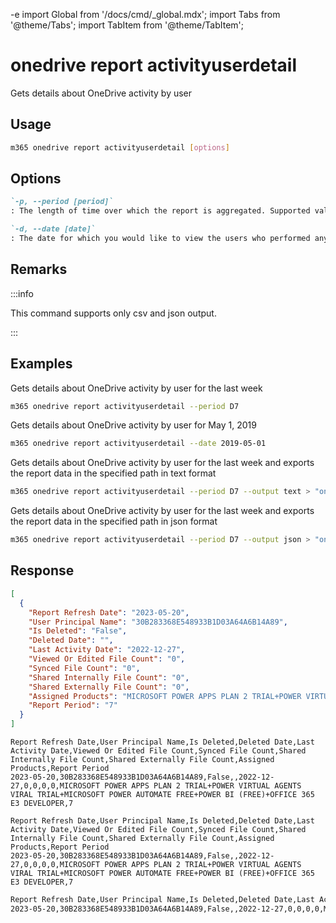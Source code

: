 -e <!-- DISCLAIMER: All secrets, passwords, and sensitive values in this document are examples only and not real credentials. -->
import Global from '/docs/cmd/_global.mdx';
import Tabs from '@theme/Tabs';
import TabItem from '@theme/TabItem';

# onedrive report activityuserdetail

Gets details about OneDrive activity by user

## Usage

```sh
m365 onedrive report activityuserdetail [options]
```

## Options

```md definition-list
`-p, --period [period]`
: The length of time over which the report is aggregated. Supported values `D7`, `D30`, `D90`, `D180`.

`-d, --date [date]`
: The date for which you would like to view the users who performed any activity. Supported date format is YYYY-MM-DD. Specify the date or period, but not both`
```

<Global />

## Remarks

:::info

This command supports only csv and json output.

:::

## Examples

Gets details about OneDrive activity by user for the last week

```sh
m365 onedrive report activityuserdetail --period D7
```

Gets details about OneDrive activity by user for May 1, 2019

```sh
m365 onedrive report activityuserdetail --date 2019-05-01
```

Gets details about OneDrive activity by user for the last week and exports the report data in the specified path in text format

```sh
m365 onedrive report activityuserdetail --period D7 --output text > "onedriveactivityuserdetail.txt"
```

Gets details about OneDrive activity by user for the last week and exports the report data in the specified path in json format

```sh
m365 onedrive report activityuserdetail --period D7 --output json > "onedriveactivityuserdetail.json"
```

## Response

<Tabs>
  <TabItem value="JSON">

  ```json
  [
    {
      "Report Refresh Date": "2023-05-20",
      "User Principal Name": "30B283368E548933B1D03A64A6B14A89",
      "Is Deleted": "False",
      "Deleted Date": "",
      "Last Activity Date": "2022-12-27",
      "Viewed Or Edited File Count": "0",
      "Synced File Count": "0",
      "Shared Internally File Count": "0",
      "Shared Externally File Count": "0",
      "Assigned Products": "MICROSOFT POWER APPS PLAN 2 TRIAL+POWER VIRTUAL AGENTS VIRAL TRIAL+MICROSOFT POWER AUTOMATE FREE+POWER BI (FREE)+OFFICE 365 E3 DEVELOPER",
      "Report Period": "7"
    }
  ]
  ```

  </TabItem>
  <TabItem value="Text">

  ```text
  Report Refresh Date,User Principal Name,Is Deleted,Deleted Date,Last Activity Date,Viewed Or Edited File Count,Synced File Count,Shared Internally File Count,Shared Externally File Count,Assigned Products,Report Period
  2023-05-20,30B283368E548933B1D03A64A6B14A89,False,,2022-12-27,0,0,0,0,MICROSOFT POWER APPS PLAN 2 TRIAL+POWER VIRTUAL AGENTS VIRAL TRIAL+MICROSOFT POWER AUTOMATE FREE+POWER BI (FREE)+OFFICE 365 E3 DEVELOPER,7
  ```

  </TabItem>
  <TabItem value="CSV">

  ```csv
  Report Refresh Date,User Principal Name,Is Deleted,Deleted Date,Last Activity Date,Viewed Or Edited File Count,Synced File Count,Shared Internally File Count,Shared Externally File Count,Assigned Products,Report Period
  2023-05-20,30B283368E548933B1D03A64A6B14A89,False,,2022-12-27,0,0,0,0,MICROSOFT POWER APPS PLAN 2 TRIAL+POWER VIRTUAL AGENTS VIRAL TRIAL+MICROSOFT POWER AUTOMATE FREE+POWER BI (FREE)+OFFICE 365 E3 DEVELOPER,7
  ```

  </TabItem>
  <TabItem value="Markdown">

  ```md
  Report Refresh Date,User Principal Name,Is Deleted,Deleted Date,Last Activity Date,Viewed Or Edited File Count,Synced File Count,Shared Internally File Count,Shared Externally File Count,Assigned Products,Report Period
  2023-05-20,30B283368E548933B1D03A64A6B14A89,False,,2022-12-27,0,0,0,0,MICROSOFT POWER APPS PLAN 2 TRIAL+POWER VIRTUAL AGENTS VIRAL TRIAL+MICROSOFT POWER AUTOMATE FREE+POWER BI (FREE)+OFFICE 365 E3 DEVELOPER,7
  ```

  </TabItem>
</Tabs>
